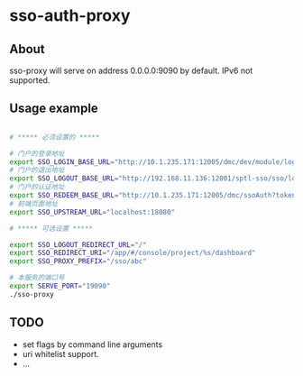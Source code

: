 # sso-auth-proxy

## About

sso-proxy will serve on address 0.0.0.0:9090 by default. IPv6 not supported.

## Usage example

```bash

# ***** 必须设置的 *****

# 门户的登录地址
export SSO_LOGIN_BASE_URL="http://10.1.235.171:12005/dmc/dev/module/login/login.html?goto="
# 门户的退出地址
export SSO_LOGOUT_BASE_URL="http://192.168.11.136:12001/sptl-sso/sso/logout?token="
# 门户的认证地址
export SSO_REDEEM_BASE_URL="http://10.1.235.171:12005/dmc/ssoAuth?token="
# 前端页面地址
export SSO_UPSTREAM_URL="localhost:18080"

# ***** 可选设置 *****

export SSO_LOGOUT_REDIRECT_URL="/"
export SSO_REDIRECT_URI="/app/#/console/project/%s/dashboard"
export SSO_PROXY_PREFIX="/sso/abc"

# 本服务的端口号
export SERVE_PORT="19090"
./sso-proxy
```

## TODO

* set flags by command line arguments
* uri whitelist support.
* ...